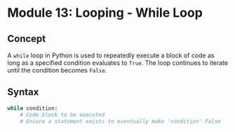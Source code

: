 # Module 13: Looping - While Loop

## Concept
A `while` loop in Python is used to repeatedly execute a block of code as long as a specified condition evaluates to `True`. The loop continues to iterate until the condition becomes `False`.

## Syntax
```python
while condition:
    # Code block to be executed
    # Ensure a statement exists to eventually make 'condition' False